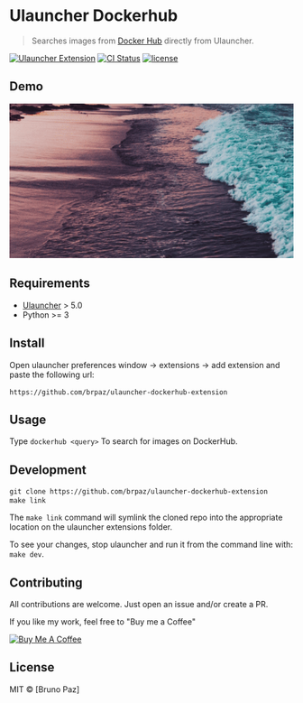 # Ulauncher Dockerhub

> Searches images from [Docker Hub](https://hub.docker.com/) directly from Ulauncher.

[![Ulauncher Extension](https://img.shields.io/badge/Ulauncher-Extension-yellowgreen.svg?style=for-the-badge)](https://ext.ulauncher.io/)
[![CI Status](https://img.shields.io/github/workflow/status/brpaz/ulauncher-dockerhub-extension/CI?color=orange&label=actions&logo=github&logoColor=orange&style=for-the-badge)](https://github.com/brpaz/ulauncher-dockerhub-extension)
[![license](https://img.shields.io/github/license/brpaz/ulauncher-dockerhub-extension.svg?style=for-the-badge)](https://github.com/brpaz/:ulauncher-dockerhub-extension/blob/master/LICENSE)

## Demo

![demo](demo.gif)

## Requirements

* [Ulauncher](https://github.com/Ulauncher/Ulauncher) > 5.0
* Python >= 3

## Install

Open ulauncher preferences window -> extensions -> add extension and paste the following url:

```
https://github.com/brpaz/ulauncher-dockerhub-extension
```

## Usage

Type ```dockerhub <query>``` To search for images on DockerHub.

## Development

```
git clone https://github.com/brpaz/ulauncher-dockerhub-extension
make link
```

The `make link` command will symlink the cloned repo into the appropriate location on the ulauncher extensions folder.

To see your changes, stop ulauncher and run it from the command line with: `make dev`.

## Contributing

All contributions are welcome. Just open an issue and/or create a PR.

If you like my work, feel free to "Buy me a Coffee"

<a href="https://www.buymeacoffee.com/Z1Bu6asGV" target="_blank"><img src="https://www.buymeacoffee.com/assets/img/custom_images/orange_img.png" alt="Buy Me A Coffee" style="height: auto !important;width: auto !important;" ></a>

## License

MIT &copy; [Bruno Paz]
